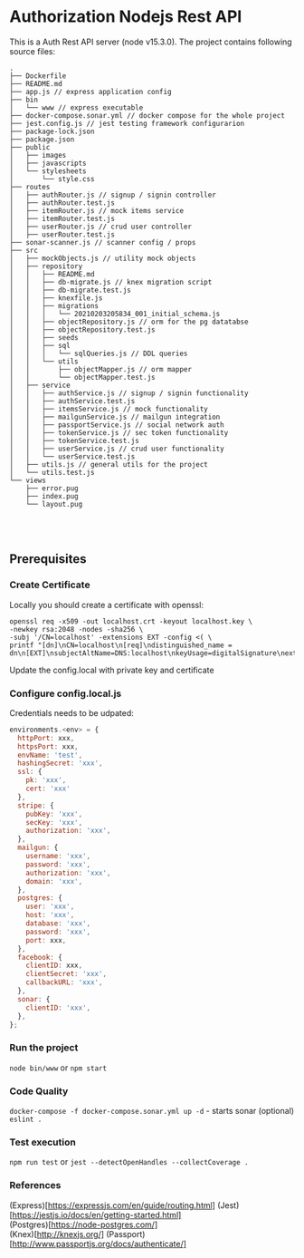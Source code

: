 # Authorization Nodejs Rest API

This is a Auth Rest API server (node v15.3.0).
The project contains following source files:
```
.
├── Dockerfile
├── README.md
├── app.js // express application config
├── bin
│   └── www // express executable
├── docker-compose.sonar.yml // docker compose for the whole project
├── jest.config.js // jest testing framework configurarion
├── package-lock.json 
├── package.json
├── public
│   ├── images
│   ├── javascripts
│   └── stylesheets
│       └── style.css
├── routes
│   ├── authRouter.js // signup / signin controller
│   ├── authRouter.test.js
│   ├── itemRouter.js // mock items service
│   ├── itemRouter.test.js
│   ├── userRouter.js // crud user controller
│   ├── userRouter.test.js
├── sonar-scanner.js // scanner config / props
├── src
│   ├── mockObjects.js // utility mock objects
│   ├── repository
│   │   ├── README.md
│   │   ├── db-migrate.js // knex migration script
│   │   ├── db-migrate.test.js
│   │   ├── knexfile.js
│   │   ├── migrations
│   │   │   └── 20210203205834_001_initial_schema.js
│   │   ├── objectRepository.js // orm for the pg datatabse
│   │   ├── objectRepository.test.js
│   │   ├── seeds
│   │   ├── sql
│   │   │   └── sqlQueries.js // DDL queries
│   │   └── utils
│   │       ├── objectMapper.js // orm mapper
│   │       └── objectMapper.test.js
│   ├── service
│   │   ├── authService.js // signup / signin functionality
│   │   ├── authService.test.js 
│   │   ├── itemsService.js // mock functionality
│   │   ├── mailgunService.js // mailgun integration
│   │   ├── passportService.js // social network auth
│   │   ├── tokenService.js // sec token functionality
│   │   ├── tokenService.test.js
│   │   ├── userService.js // crud user functionality
│   │   └── userService.test.js
│   ├── utils.js // general utils for the project
│   └── utils.test.js
└── views
    ├── error.pug
    ├── index.pug
    └── layout.pug
```
&nbsp;  
&nbsp;  

## Prerequisites 
### Create Certificate
Locally you should create a certificate with openssl:
```shell
openssl req -x509 -out localhost.crt -keyout localhost.key \
-newkey rsa:2048 -nodes -sha256 \
-subj '/CN=localhost' -extensions EXT -config <( \
printf "[dn]\nCN=localhost\n[req]\ndistinguished_name = dn\n[EXT]\nsubjectAltName=DNS:localhost\nkeyUsage=digitalSignature\nextendedKeyUsage=serverAuth")
```
Update the config.local with private key and certificate
### Configure config.local.js
Credentials needs to be udpated: 
```javascript
environments.<env> = {
  httpPort: xxx,
  httpsPort: xxx,
  envName: 'test',
  hashingSecret: 'xxx',
  ssl: {
    pk: 'xxx',
    cert: 'xxx'
  },
  stripe: {
    pubKey: 'xxx',
    secKey: 'xxx',
    authorization: 'xxx',
  },
  mailgun: {
    username: 'xxx',
    password: 'xxx',
    authorization: 'xxx',
    domain: 'xxx',
  },
  postgres: {
    user: 'xxx',
    host: 'xxx',
    database: 'xxx',
    password: 'xxx',
    port: xxx,
  },
  facebook: {
    clientID: xxx,
    clientSecret: 'xxx',
    callbackURL: 'xxx',
  },
  sonar: {
    clientID: 'xxx',
  },
};
```

### Run the project  
`node bin/www` or `npm start`

### Code Quality
`docker-compose -f docker-compose.sonar.yml up -d` - starts sonar (optional)
`eslint .`

### Test execution
`npm run test` or `jest --detectOpenHandles --collectCoverage .`

### References
(Express)[https://expressjs.com/en/guide/routing.html]
(Jest)[https://jestjs.io/docs/en/getting-started.html]   
(Postgres)[https://node-postgres.com/]   
(Knex)[http://knexjs.org/]
(Passport)[http://www.passportjs.org/docs/authenticate/]

